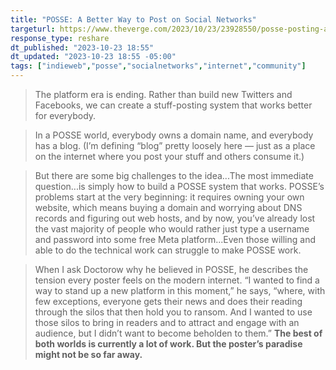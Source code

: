 ```yaml
---
title: "POSSE: A Better Way to Post on Social Networks"
targeturl: https://www.theverge.com/2023/10/23/23928550/posse-posting-activitypub-standard-twitter-tumblr-mastodon 
response_type: reshare
dt_published: "2023-10-23 18:55"
dt_updated: "2023-10-23 18:55 -05:00"
tags: ["indieweb","posse","socialnetworks","internet","community"]
---
```


> The platform era is ending. Rather than build new Twitters and Facebooks, we can create a stuff-posting system that works better for everybody.

> In a POSSE world, everybody owns a domain name, and everybody has a blog. (I’m defining “blog” pretty loosely here — just as a place on the internet where you post your stuff and others consume it.) 

> But there are some big challenges to the idea...The most immediate question...is simply how to build a POSSE system that works. POSSE’s problems start at the very beginning: it requires owning your own website, which means buying a domain and worrying about DNS records and figuring out web hosts, and by now, you’ve already lost the vast majority of people who would rather just type a username and password into some free Meta platform...Even those willing and able to do the technical work can struggle to make POSSE work. 

> When I ask Doctorow why he believed in POSSE, he describes the tension every poster feels on the modern internet. “I wanted to find a way to stand up a new platform in this moment,” he says, “where, with few exceptions, everyone gets their news and does their reading through the silos that then hold you to ransom. And I wanted to use those silos to bring in readers and to attract and engage with an audience, but I didn’t want to become beholden to them.” **The best of both worlds is currently a lot of work. But the poster’s paradise might not be so far away.**